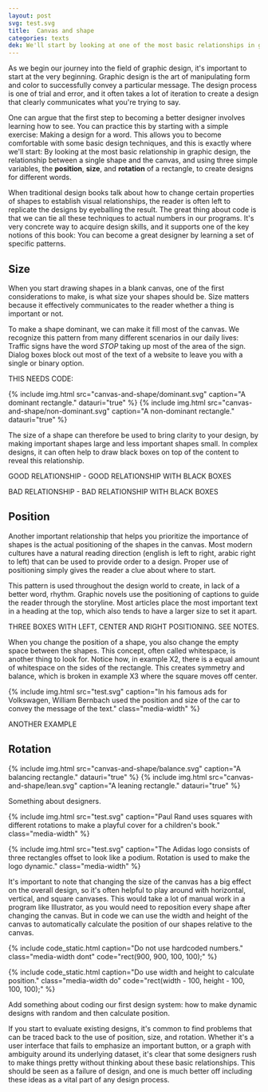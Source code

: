 ```yaml
---
layout: post
svg: test.svg
title:  Canvas and shape
categories: texts
dek: We'll start by looking at one of the most basic relationships in graphic design&#58; The relationship between the canvas and a single shape.
---
```


As we begin our journey into the field of graphic design, it's important to start at the very beginning. Graphic design is the art of manipulating form and color to successfully convey a particular message. The design process is one of trial and error, and it often takes a lot of iteration to create a design that clearly communicates what you're trying to say.

One can argue that the first step to becoming a better designer involves learning how to see. You can practice this by starting with a simple exercise: Making a design for a word. This allows you to become comfortable with some basic design techniques, and this is exactly where we'll start: By looking at the most basic relationship in graphic design, the relationship between a single shape and the canvas, and using three simple variables, the **position**, **size**, and **rotation** of a rectangle, to create designs for different words.

When traditional design books talk about how to change certain properties of shapes to establish visual relationships, the reader is often left to replicate the designs by eyeballing the result. The great thing about code is that we can tie all these techniques to actual numbers in our programs. It's very concrete way to acquire design skills, and it supports one of the key notions of this book: You can become a great designer by learning a set of specific patterns.

## Size

When you start drawing shapes in a blank canvas, one of the first considerations to make, is what size your shapes should be. Size matters because it effectively communicates to the reader whether a thing is important or not.

To make a shape dominant, we can make it fill most of the canvas. We recognize this pattern from many different scenarios in our daily lives: Traffic signs have the word *STOP* taking up most of the area of the sign. Dialog boxes block out most of the text of a website to leave you with a single or binary option.

THIS NEEDS CODE:

<div class="two-grid">
  {% include img.html src="canvas-and-shape/dominant.svg" caption="A dominant rectangle." datauri="true" %}
  {% include img.html src="canvas-and-shape/non-dominant.svg" caption="A non-dominant rectangle." datauri="true" %}
</div>

The size of a shape can therefore be used to bring clarity to your design, by making important shapes large and less important shapes small. In complex designs, it can often help to draw black boxes on top of the content to reveal this relationship.

GOOD RELATIONSHIP - GOOD RELATIONSHIP WITH BLACK BOXES

BAD RELATIONSHIP - BAD RELATIONSHIP WITH BLACK BOXES

## Position

Another important relationship that helps you prioritize the importance of shapes is the actual positioning of the shapes in the canvas. Most modern cultures have a natural reading direction (english is left to right, arabic right to left) that can be used to provide order to a design. Proper use of positioning simply gives the reader a clue about where to start.

This pattern is used throughout the design world to create, in lack of a better word, rhythm. Graphic novels use the positioning of captions to guide the reader through the storyline. Most articles place the most important text in a heading at the top, which also tends to have a larger size to set it apart.

THREE BOXES WITH LEFT, CENTER AND RIGHT POSITIONING. SEE NOTES.

When you change the position of a shape, you also change the empty space between the shapes. This concept, often called whitespace, is another thing to look for. Notice how, in example X2, there is a equal amount of whitespace on the sides of the rectangle. This creates symmetry and balance, which is broken in example X3 where the square moves off center.

{% include img.html src="test.svg" caption="In his famous ads for Volkswagen, William Bernbach used the position and size of the car to convey the message of the text." class="media-width" %}

ANOTHER EXAMPLE

## Rotation














<div class="two-grid">
  {% include img.html src="canvas-and-shape/balance.svg" caption="A balancing rectangle." datauri="true" %}
  {% include img.html src="canvas-and-shape/lean.svg" caption="A leaning rectangle." datauri="true" %}
</div>

Something about designers.



{% include img.html src="test.svg" caption="Paul Rand uses squares with different rotations to make a playful cover for a children's book." class="media-width" %}

{% include img.html src="test.svg" caption="The Adidas logo consists of three rectangles offset to look like a podium. Rotation is used to make the logo dynamic." class="media-width" %}

It's important to note that changing the size of the canvas has a big effect on the overall design, so it's often helpful to play around with horizontal, vertical, and square canvases. This would take a lot of manual work in a program like Illustrator, as you would need to reposition every shape after changing the canvas. But in code we can use the width and height of the canvas to automatically calculate the position of our shapes relative to the canvas.

{% include code_static.html caption="Do not use hardcoded numbers." class="media-width dont" code="rect(900, 900, 100, 100);" %}

{% include code_static.html caption="Do use width and height to calculate position." class="media-width do" code="rect(width - 100, height - 100, 100, 100);" %}

Add something about coding our first design system: how to make dynamic designs with random and then calculate position.

If you start to evaluate existing designs, it's common to find problems that can be traced back to the use of position, size, and rotation. Whether it's a user interface that fails to emphasize an important button, or a graph with ambiguity around its underlying dataset, it's clear that some designers rush to make things pretty without thinking about these basic relationships. This should be seen as a failure of design, and one is much better off including these ideas as a vital part of any design process.
